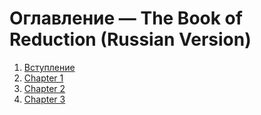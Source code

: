 # Оглавление — The Book of Reduction (Russian Version)

1. [Вступление]([https://github.com/euiex/The-Book-of-Reduction/blob/main/russian_version/Introduction.md](https://github.com/euiex/The-Book-of-Reduction/blob/main/russian_version/vstuplenie.md))  
2. [Chapter 1](https://github.com/euiex/The-Book-of-Reduction/blob/main/russian_version/Chapter1.md)  
3. [Chapter 2](https://github.com/euiex/The-Book-of-Reduction/blob/main/russian_version/Chapter2.md)  
4. [Chapter 3](https://github.com/euiex/The-Book-of-Reduction/blob/main/russian_version/Chapter3.md)  
